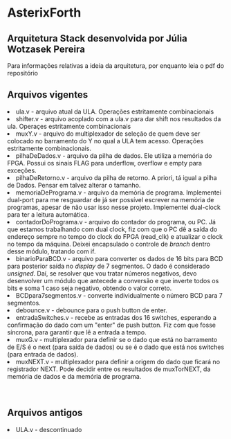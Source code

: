 <h1> AsterixForth</h1>
<h2>Arquitetura Stack desenvolvida por Júlia Wotzasek Pereira </h2>

Para informações relativas a ideia da arquitetura, por enquanto leia o pdf do repositório

<h2> Arquivos vigentes </h2>
<div>
<u1>
  <li> ula.v - arquivo atual da ULA. Operações estritamente combinacionais</li>
  <li> shifter.v - arquivo acoplado com a ula.v para dar shift nos resultados da ula. Operaçes estritamente combinacionais</li>
  <li> muxY.v - arquivo do multiplexador de seleção de quem deve ser colocado no barramento do Y no qual a ULA tem acesso. Operações estritamente combinacionais.</li>
  <li> pilhaDeDados.v - arquivo da pilha de dados. Ele utiliza a memória do FPGA. Possui os sinais FLAG para underflow, overflow e empty para exceções. </li>
  <li> pilhaDeRetorno.v - arquivo da pilha de retorno. A priori, tá igual a pilha de Dados. Pensar em talvez alterar o tamanho.</li>
  <li> memoriaDePrograma.v - arquivo da memória de programa. Implementei dual-port para me resguardar de já ser possível escrever na memória de programas, apesar de não usar isso nesse projeto. Implementei dual-clock para ter a leitura automática.</li>
  <li> contadorDoPrograma.v - arquivo do contador do programa, ou PC. Já que estamos trabalhando com dual clock, fiz com que o PC dê a saída do endereço sempre no tempo do clock do FPGA (read_clk) e atualizar o clock no tempo da máquina. Deixei encapsulado o controle de <i>branch</i> dentro desse módulo, tratando com if.</li>
  <li> binarioParaBCD.v - arquivo para converter os dados de 16 bits para BCD para posterior saída no <i>display</i> de 7 segmentos. O dado é considerado <i>unsigned</i>. Daí, se resolver que vou tratar números negativos, devo desenvolver um módulo que antecede a conversão e que inverte todos os bits e soma 1 caso seja negativo, obtendo o valor correto.</li>
  <li> BCDpara7segmentos.v - converte individualmente o número BCD para 7 segmentos. </li>
  <li> debounce.v - debounce para o push button de enter. </li>
  <li> entradaSwitches.v - recebe as entradas dos 16 switches, esperando a confirmação do dado com um "enter" de push button. Fiz com que fosse síncrona, para garantir que lê a entrada a tempo. </li>
  <li> muxG.v - multiplexador para definir se o dado que está no barramento de E/S é o next (para saída de dados) ou se é o dado que está nos switches (para entrada de dados). </li>
  <li> muxNEXT.v - multiplexador para definir a origem do dado que ficará no registrador NEXT. Pode decidir entre os resultados de muxTorNEXT, da memória de dados e da memória de programa. </li>
</u1>
</div> 

<br>
<br>

<h2> Arquivos antigos </h2>
<div>
  <u1>
    <li> ULA.v - descontinuado </li>
  </u1>
</div>
